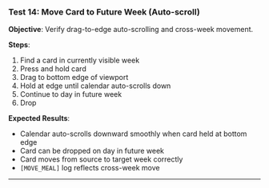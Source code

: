 ### Test 14: Move Card to Future Week (Auto-scroll)
**Objective**: Verify drag-to-edge auto-scrolling and cross-week movement.

**Steps**:
1. Find a card in currently visible week
2. Press and hold card
3. Drag to bottom edge of viewport
4. Hold at edge until calendar auto-scrolls down
5. Continue to day in future week
6. Drop

**Expected Results**:
- Calendar auto-scrolls downward smoothly when card held at bottom edge
- Card can be dropped on day in future week
- Card moves from source to target week correctly
- `[MOVE_MEAL]` log reflects cross-week move

---

